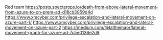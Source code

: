Red team
https://posts.specterops.io/death-from-above-lateral-movement-from-azure-to-on-prem-ad-d18cb3959d4d
https://www.xmcyber.com/privilege-escalation-and-lateral-movement-on-azure-part-1/
https://www.xmcyber.com/privilege-escalation-and-lateral-movement-on-azure-part-2
https://medium.com/@talthemaor/lateral-movement-graph-for-azure-ad-7c5e0136e2d8
